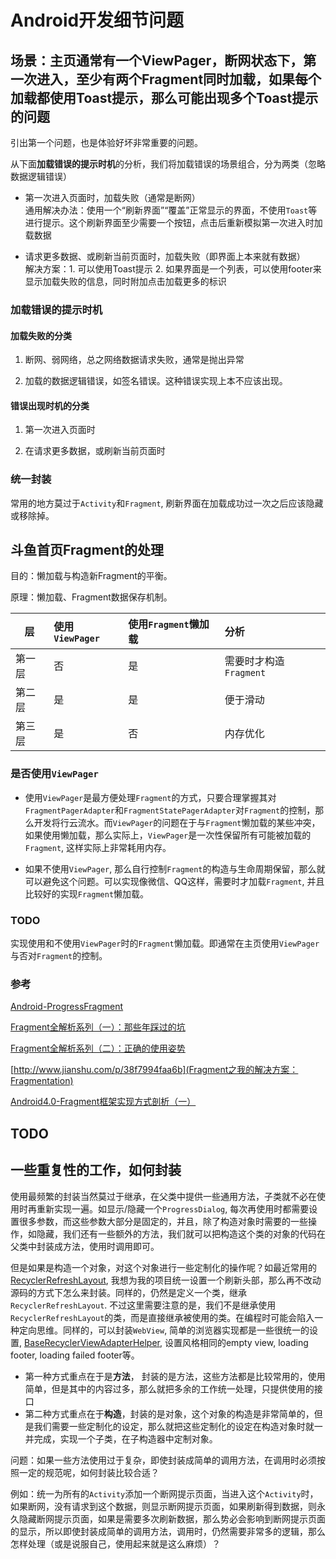 # Android开发细节问题

## 场景：主页通常有一个ViewPager，断网状态下，第一次进入，至少有两个Fragment同时加载，如果每个加载都使用Toast提示，那么可能出现多个Toast提示的问题

引出第一个问题，也是体验好坏非常重要的问题。

从下面**加载错误的提示时机**的分析，我们将加载错误的场景组合，分为两类（忽略数据逻辑错误）

- 第一次进入页面时，加载失败（通常是断网）<br/> 通用解决办法：使用一个“刷新界面”“覆盖”正常显示的界面，不使用```Toast```等进行提示。这个刷新界面至少需要一个按钮，点击后重新模拟第一次进入时加载数据

- 请求更多数据、或刷新当前页面时，加载失败（即界面上本来就有数据）<br/>解决方案：1. 可以使用Toast提示 2. 如果界面是一个列表，可以使用footer来显示加载失败的信息，同时附加点击加载更多的标识

### 加载错误的提示时机

#### 加载失败的分类

1. 断网、弱网络，总之网络数据请求失败，通常是抛出异常

2. 加载的数据逻辑错误，如签名错误。这种错误实现上本不应该出现。

#### 错误出现时机的分类

1. 第一次进入页面时

2. 在请求更多数据，或刷新当前页面时


### 统一封装

常用的地方莫过于```Activity```和```Fragment```, 刷新界面在加载成功过一次之后应该隐藏或移除掉。


## 斗鱼首页Fragment的处理

目的：懒加载与构造新Fragment的平衡。

原理：懒加载、Fragment数据保存机制。

| 层 | 使用```ViewPager``` | 使用```Fragment```懒加载 | 分析 |
|--|:--|:--|:--|
| 第一层 | 否 | 是 | 需要时才构造```Fragment``` |
| 第二层 | 是 | 是 | 便于滑动 |
| 第三层 | 是 | 否 | 内存优化 |

### 是否使用```ViewPager```

- 使用```ViewPager```是最方便处理```Fragment```的方式，只要合理掌握其对```FragmentPagerAdapter```和```FragmentStatePagerAdapter```对```Fragment```的控制，那么开发将行云流水。而```ViewPager```的问题在于与```Fragment```懒加载的某些冲突，如果使用懒加载，那么实际上，```ViewPager```是一次性保留所有可能被加载的```Fragment```, 这样实际上非常耗用内存。

- 如果不使用```ViewPager```, 那么自行控制```Fragment```的构造与生命周期保留，那么就可以避免这个问题。可以实现像微信、QQ这样，需要时才加载```Fragment```, 并且比较好的实现```Fragment```懒加载。

### TODO

实现使用和不使用```ViewPager```时的```Fragment```懒加载。即通常在主页使用```ViewPager```与否对```Fragment```的控制。

### 参考

[Android-ProgressFragment](https://github.com/johnkil/Android-ProgressFragment)

[Fragment全解析系列（一）：那些年踩过的坑](http://www.jianshu.com/p/d9143a92ad94#)

[Fragment全解析系列（二）：正确的使用姿势](http://www.jianshu.com/p/fd71d65f0ec6#)

[http://www.jianshu.com/p/38f7994faa6b](Fragment之我的解决方案：Fragmentation)

[Android4.0-Fragment框架实现方式剖析（一）](http://blog.csdn.net/weihan1314/article/details/7997421)

## TODO

## 一些重复性的工作，如何封装

使用最频繁的封装当然莫过于继承，在父类中提供一些通用方法，子类就不必在使用时再重新实现一遍。如显示/隐藏一个```ProgressDialog```, 每次再使用时都需要设置很多参数，而这些参数大部分是固定的，并且，除了构造对象时需要的一些操作，如隐藏，我们还有一些额外的方法，我们就可以把构造这个类的对象的代码在父类中封装成方法，使用时调用即可。

但是如果是构造一个对象，对这个对象进行一些定制化的操作呢？如最近常用的[RecyclerRefreshLayout](https://github.com/dinuscxj/RecyclerRefreshLayout), 我想为我的项目统一设置一个刷新头部，那么再不改动源码的方式下怎么来封装。同样的，仍然是定义一个类，继承```RecyclerRefreshLayout```. 不过这里需要注意的是，我们不是继承使用```RecyclerRefreshLayout```的类，而是直接继承被使用的类。在编程时可能会陷入一种定向思维。同样的，可以封装```WebView```, 简单的浏览器实现都是一些很统一的设置, [BaseRecyclerViewAdapterHelper](https://github.com/CymChad/BaseRecyclerViewAdapterHelper), 设置风格相同的empty view, loading footer, loading failed footer等。

- 第一种方式重点在于是**方法**， 封装的是方法，这些方法都是比较常用的，使用简单，但是其中的内容过多，那么就把多余的工作统一处理，只提供使用的接口
- 第二种方式重点在于**构造**，封装的是对象，这个对象的构造是非常简单的，但是我们需要一些定制化的设定，那么就把这些定制化的设定在构造对象时就一并完成，实现一个子类，在子构造器中定制对象。

问题：如果一些方法使用过于复杂，即使封装成简单的调用方法，在调用时必须按照一定的规范呢，如何封装比较合适？

例如：统一为所有的```Activity```添加一个断网提示页面，当进入这个```Activity```时，如果断网，没有请求到这个数据，则显示断网提示页面，如果刷新得到数据，则永久隐藏断网提示页面，如果是需要多次刷新数据，那么势必会影响到断网提示页面的显示，所以即使封装成简单的调用方法，调用时，仍然需要非常多的逻辑，那么怎样处理（或是说服自己，使用起来就是这么麻烦）？